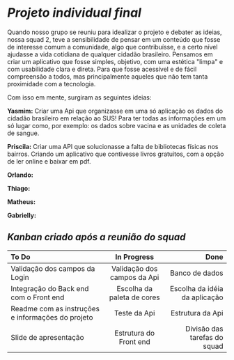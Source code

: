 # *Projeto individual final*

Quando nosso grupo se reuniu para idealizar o projeto e debater as ideias, nossa squad 2, teve a sensibilidade de pensar em um conteúdo
que fosse de interesse comum a comunidade, algo que contribuísse, e a certo nível ajudasse a vida cotidiana de qualquer cidadão brasileiro.
Pensamos em criar um aplicativo que fosse simples, objetivo, com uma estética "limpa" e com usabilidade clara e direta. Para que fosse acessível e de
fácil compreensão a todos, mas principalmente aqueles que não tem tanta proximidade com a tecnologia.

Com isso em mente, surgiram as seguintes ideias:


**Yasmim:** Criar uma Api que organizasse em uma só aplicação os dados do cidadão brasileiro em relação ao SUS! Para ter todas as informações em um só lugar como, por exemplo: os dados sobre vacina e as unidades de coleta de sangue.

**Priscila:** Criar uma API que solucionasse a falta de bibliotecas físicas nos bairros. Criando um aplicativo que contivesse livros gratuitos, com a opção de ler online e baixar em pdf.

**Orlando:**


**Thiago:**

**Matheus:**

**Gabrielly:**


## *Kanban criado após a reunião do squad*
     
     
|    To Do  |  In Progress  |      Done |
| :------------ |      :---------------:|          -----:|
|Validação dos campos da Login |Validação dos campos da Api|Banco de dados |
|Integração do Back end com o Front end |Escolha da paleta de cores    |Escolha da idéia da aplicação |
|Readme com as instruções e informações do projeto |Teste da Api|Estrutura da Api |
|Slide de apresentação |Estrutura do Front end|Divisão das tarefas do squad|
